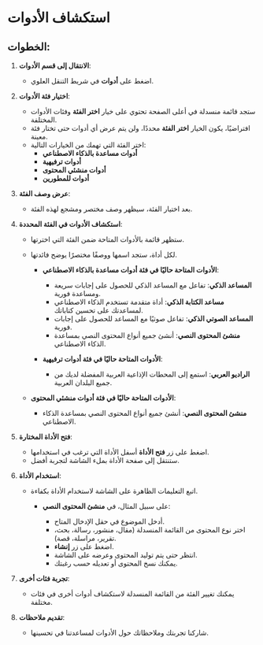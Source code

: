 # استكشاف الأدوات

## الخطوات:

1. **الانتقال إلى قسم الأدوات**:

   - اضغط على **أدوات** في شريط التنقل العلوي.

2. **اختيار فئة الأدوات**:

   - ستجد قائمة منسدلة في أعلى الصفحة تحتوي على خيار **اختر الفئة** وفئات الأدوات المختلفة.
   - افتراضيًا، يكون الخيار **اختر الفئة** محددًا، ولن يتم عرض أي أدوات حتى تختار فئة معينة.
   - اختر الفئة التي تهمك من الخيارات التالية:
     - **أدوات مساعدة بالذكاء الاصطناعي**
     - **أدوات ترفيهية**
     - **أدوات منشئي المحتوى**
     - **أدوات للمطورين**

3. **عرض وصف الفئة**:

   - بعد اختيار الفئة، سيظهر وصف مختصر ومشجع لهذه الفئة.

4. **استكشاف الأدوات في الفئة المحددة**:

   - ستظهر قائمة بالأدوات المتاحة ضمن الفئة التي اخترتها.
   - لكل أداة، ستجد اسمها ووصفًا مختصرًا يوضح فائدتها.

     - **الأدوات المتاحة حاليًا في فئة أدوات مساعدة بالذكاء الاصطناعي**:

       - **المساعد الذكي**: تفاعل مع المساعد الذكي للحصول على إجابات سريعة ومساعدة فورية.
       - **مساعد الكتابة الذكي**: أداة متقدمة تستخدم الذكاء الاصطناعي لمساعدتك على تحسين كتاباتك.
       - **المساعد الصوتي الذكي**: تفاعل صوتيًا مع المساعد للحصول على إجابات فورية.
       - **منشئ المحتوى النصي**: أنشئ جميع أنواع المحتوى النصي بمساعدة الذكاء الاصطناعي.

     - **الأدوات المتاحة حاليًا في فئة أدوات ترفيهية**:

       - **الراديو العربي**: استمع إلى المحطات الإذاعية العربية المفضلة لديك من جميع البلدان العربية.

   - **الأدوات المتاحة حاليًا في فئة أدوات منشئي المحتوى**:

     - **منشئ المحتوى النصي**: أنشئ جميع أنواع المحتوى النصي بمساعدة الذكاء الاصطناعي.

5. **فتح الأداة المختارة**:

   - اضغط على زر **فتح الأداة** أسفل الأداة التي ترغب في استخدامها.
   - ستنتقل إلى صفحة الأداة بملء الشاشة لتجربة أفضل.

6. **استخدام الأداة**:

   - اتبع التعليمات الظاهرة على الشاشة لاستخدام الأداة بكفاءة.

     - على سبيل المثال، في **منشئ المحتوى النصي**:

       - أدخل الموضوع في حقل الإدخال المتاح.
       - اختر نوع المحتوى من القائمة المنسدلة (مقال، منشور، رسالة، بحث، تقرير، مراسلة، قصة).
       - اضغط على زر **إنشاء**.
       - انتظر حتى يتم توليد المحتوى وعرضه على الشاشة.
       - يمكنك نسخ المحتوى أو تعديله حسب رغبتك.

7. **تجربة فئات أخرى**:

   - يمكنك تغيير الفئة من القائمة المنسدلة لاستكشاف أدوات أخرى في فئات مختلفة.

8. **تقديم ملاحظات**:

   - شاركنا تجربتك وملاحظاتك حول الأدوات لمساعدتنا في تحسينها.